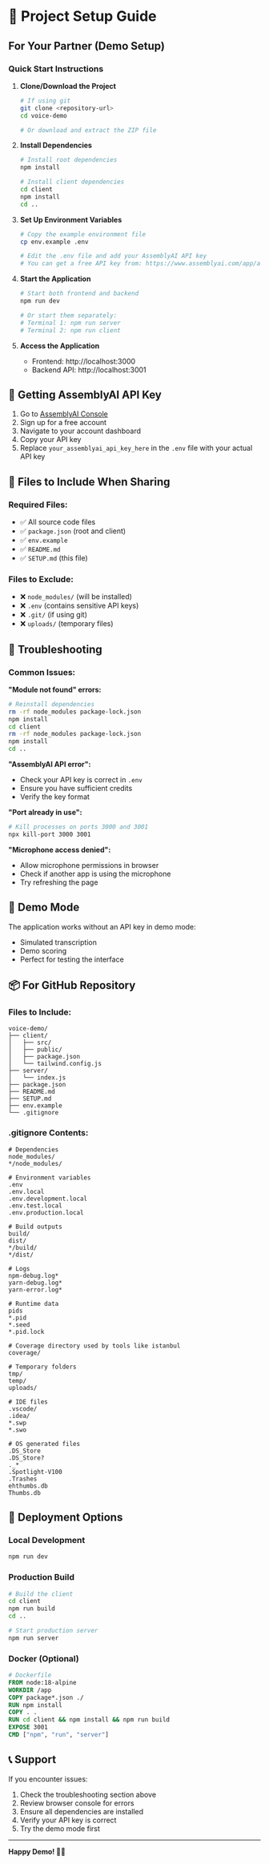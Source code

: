 # 🚀 Project Setup Guide

## For Your Partner (Demo Setup)

### Quick Start Instructions

1. **Clone/Download the Project**
   ```bash
   # If using git
   git clone <repository-url>
   cd voice-demo
   
   # Or download and extract the ZIP file
   ```

2. **Install Dependencies**
   ```bash
   # Install root dependencies
   npm install
   
   # Install client dependencies
   cd client
   npm install
   cd ..
   ```

3. **Set Up Environment Variables**
   ```bash
   # Copy the example environment file
   cp env.example .env
   
   # Edit the .env file and add your AssemblyAI API key
   # You can get a free API key from: https://www.assemblyai.com/app/account
   ```

4. **Start the Application**
   ```bash
   # Start both frontend and backend
   npm run dev
   
   # Or start them separately:
   # Terminal 1: npm run server
   # Terminal 2: npm run client
   ```

5. **Access the Application**
   - Frontend: http://localhost:3000
   - Backend API: http://localhost:3001

## 🔑 Getting AssemblyAI API Key

1. Go to [AssemblyAI Console](https://www.assemblyai.com/app/account)
2. Sign up for a free account
3. Navigate to your account dashboard
4. Copy your API key
5. Replace `your_assemblyai_api_key_here` in the `.env` file with your actual API key

## 📁 Files to Include When Sharing

### Required Files:
- ✅ All source code files
- ✅ `package.json` (root and client)
- ✅ `env.example`
- ✅ `README.md`
- ✅ `SETUP.md` (this file)

### Files to Exclude:
- ❌ `node_modules/` (will be installed)
- ❌ `.env` (contains sensitive API keys)
- ❌ `.git/` (if using git)
- ❌ `uploads/` (temporary files)

## 🐛 Troubleshooting

### Common Issues:

**"Module not found" errors:**
```bash
# Reinstall dependencies
rm -rf node_modules package-lock.json
npm install
cd client
rm -rf node_modules package-lock.json
npm install
cd ..
```

**"AssemblyAI API error":**
- Check your API key is correct in `.env`
- Ensure you have sufficient credits
- Verify the key format

**"Port already in use":**
```bash
# Kill processes on ports 3000 and 3001
npx kill-port 3000 3001
```

**"Microphone access denied":**
- Allow microphone permissions in browser
- Check if another app is using the microphone
- Try refreshing the page

## 🎯 Demo Mode

The application works without an API key in demo mode:
- Simulated transcription
- Demo scoring
- Perfect for testing the interface

## 📦 For GitHub Repository

### Files to Include:
```
voice-demo/
├── client/
│   ├── src/
│   ├── public/
│   ├── package.json
│   └── tailwind.config.js
├── server/
│   └── index.js
├── package.json
├── README.md
├── SETUP.md
├── env.example
└── .gitignore
```

### .gitignore Contents:
```
# Dependencies
node_modules/
*/node_modules/

# Environment variables
.env
.env.local
.env.development.local
.env.test.local
.env.production.local

# Build outputs
build/
dist/
*/build/
*/dist/

# Logs
npm-debug.log*
yarn-debug.log*
yarn-error.log*

# Runtime data
pids
*.pid
*.seed
*.pid.lock

# Coverage directory used by tools like istanbul
coverage/

# Temporary folders
tmp/
temp/
uploads/

# IDE files
.vscode/
.idea/
*.swp
*.swo

# OS generated files
.DS_Store
.DS_Store?
._*
.Spotlight-V100
.Trashes
ehthumbs.db
Thumbs.db
```

## 🚀 Deployment Options

### Local Development
```bash
npm run dev
```

### Production Build
```bash
# Build the client
cd client
npm run build
cd ..

# Start production server
npm run server
```

### Docker (Optional)
```dockerfile
# Dockerfile
FROM node:18-alpine
WORKDIR /app
COPY package*.json ./
RUN npm install
COPY . .
RUN cd client && npm install && npm run build
EXPOSE 3001
CMD ["npm", "run", "server"]
```

## 📞 Support

If you encounter issues:
1. Check the troubleshooting section above
2. Review browser console for errors
3. Ensure all dependencies are installed
4. Verify your API key is correct
5. Try the demo mode first

---

**Happy Demo! 🎤✨** 
